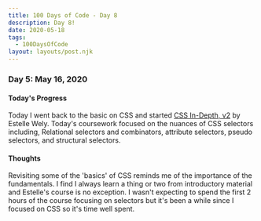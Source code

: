 ```yaml
---
title: 100 Days of Code - Day 8
description: Day 8!
date: 2020-05-18
tags: 
  - 100DaysOfCode
layout: layouts/post.njk
---
```


### Day 5: May 16, 2020

#### Today's Progress

Today I went back to the basic on CSS and started [CSS In-Depth, v2](https://frontendmasters.com/courses/css-in-depth-v2/) by Estelle Wely. Today's coursework focused on the nuances of CSS selectors including, Relational selectors and combinators, attribute selectors, pseudo selectors, and structural selectors.

#### Thoughts

Revisiting some of the 'basics' of CSS reminds me of the importance of the fundamentals. I find I always learn a thing or two from introductory material and Estelle's course is no exception. I wasn't expecting to spend the first 2 hours of the course focusing on selectors but it's been a while since I focused on CSS so it's time well spent.
